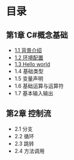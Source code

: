 # 目录

## 第1章 C#概念基础

* [1.1 背景介绍](chapter1/chapter1-1.md)
* [1.2 环境配置](chapter1/chapter1-2.md)
* [1.3 Hello world](chapter1/chapter1-3.md)
* 1.4 基础类型
* 1.5 变量声明
* 1.6 基础运算与运算符
* 1.7 基本输入输出

## 第2章 控制流

* 2.1 分支
* 2.2 循环
* 2.3 跳转
* 2.4 方法调用
